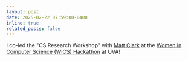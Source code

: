 ```yaml
---
layout: post
date: 2025-02-22 07:59:00-0400
inline: true
related_posts: false
---
```


I co-led the "CS Research Workshop" with [Matt Clark](https://www.mclark.site/) at the [Women in Computer Science (WiCS) Hackathon](https://wicshacks.tech/#about) at UVA!
